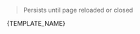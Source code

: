 > Persists until page reloaded or closed
<webui-side-by-side>
    <webui-flex column>
        <webui-input-text label="App Struct Test - subscribed to app-test.name" compact theme="danger" placeholder="Data entered here will persist through page navigations." data-trigger="app-test.name" data-subscribe="app-test.name:value"></webui-input-text>
        <webui-input-text theme="info" label="App Test.One" placeholder="One" data-trigger="app-test.one" data-subscribe="app-test.one:value"></webui-input-text>
        <webui-input-text theme="tertiary" label="App Test.Two" placeholder="Two" data-trigger="app-test.two" data-subscribe="app-test.two:value"></webui-input-text>
        <webui-input-text theme="secondary" label="App Test.Three" placeholder="Three" data-trigger="app-test.three" data-subscribe="app-test.three:value"></webui-input-text>
        <webui-dropdown theme="primary" data-name="test-selected" icon="flask-vial" label="Dropdown Test" newlabel="Select an Option!" data-trigger="app-test.dropdown" data-subscribe="app-test.dropdown" data-options="page-dropdown-test">
            <option slot="template">{TEMPLATE_NAME}</option>
        </webui-dropdown>
    </webui-flex>
    <webui-paper>
        <webui-code label="app-test" lang="json" data-subscribe="app-test"></webui-code>
        <webui-code theme="tertiary" label="test-selected" lang="json" data-subscribe="test-selected"></webui-code>
        <webui-code theme="primary" label="test-selected.name" lang="json" data-subscribe="test-selected.name"></webui-code>
    </webui-paper>
</webui-side-by-side>
